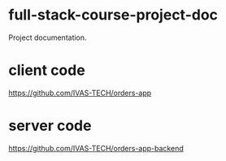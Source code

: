 # full-stack-course-project-doc

Project documentation.

# client code

https://github.com/IVAS-TECH/orders-app

# server code

https://github.com/IVAS-TECH/orders-app-backend
